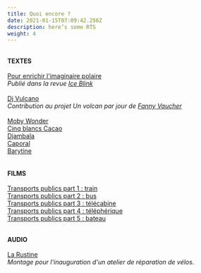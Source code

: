 ```yaml
---
title: Quoi encore ?
date: 2021-01-15T07:09:42.256Z
description: here’s some RTS
weight: 4
---
```

\
**TEXTES**\
\
[Pour enrichir l'imaginaire polaire](https://drive.google.com/file/d/1iIkIA0jLc42ZOSmFTQ4Codf5tzSYQfI_/view?usp=sharing)\
*Publié dans la revue [Ice Blink](http://maremotrice.ch/fr/publications)*\
\
[Dj Vulcano](https://unvolcanparjour.fixement.com/dj-vulcano/)\
*Contribution au projet Un volcan par jour de [Fanny Vaucher](https://fixement.com/)*\
\
[Moby Wonder](https://drive.google.com/file/d/1vBTBOtQ6ZSLOdjejB85uAFaKz8rU3LkE/view?usp=sharing)\
[Cinq blancs Cacao](https://drive.google.com/file/d/1xDBqiO1737zo9qnZVB6eq-QcZNHRgZbs/view?usp=sharing)\
[Djambala](https://drive.google.com/file/d/1WCnwGujCtd7q8g7AYyVMyCgFfZrwRKCM/view?usp=sharing)\
[Caporal](https://drive.google.com/file/d/1BrkgJi1GTf95tpxxdWRmZpSLxBxAVO9K/view?usp=sharing)\
[Barytine](https://drive.google.com/file/d/1mlS9enPNb2X2J3bga5Q-bOTYjgydY3T2/view?usp=sharing)\
\
\
**FILMS**\
\
[Transports publics part 1 : train](https://www.youtube.com/watch?v=p7kRMQJzKW4)\
[Transports publics part 2 : bus](https://www.youtube.com/watch?v=0LM_0gdXQ00)\
[Transports publics part 3 : télécabine](https://www.youtube.com/watch?v=p_xpQiEsSjY)\
[Transports publics part 4 : téléphérique](https://www.youtube.com/watch?v=4fE74mDOd0I)\
[Transports publics part 5 : bateau](https://www.youtube.com/watch?v=9pmYzIAHJXQ&t=6s)

\
**AUDIO**\
\
[La Rustine](https://soundcloud.com/user-604421046/larustine)\
*Montage pour l'inauguration d'un atelier de réparation de vélos.*
